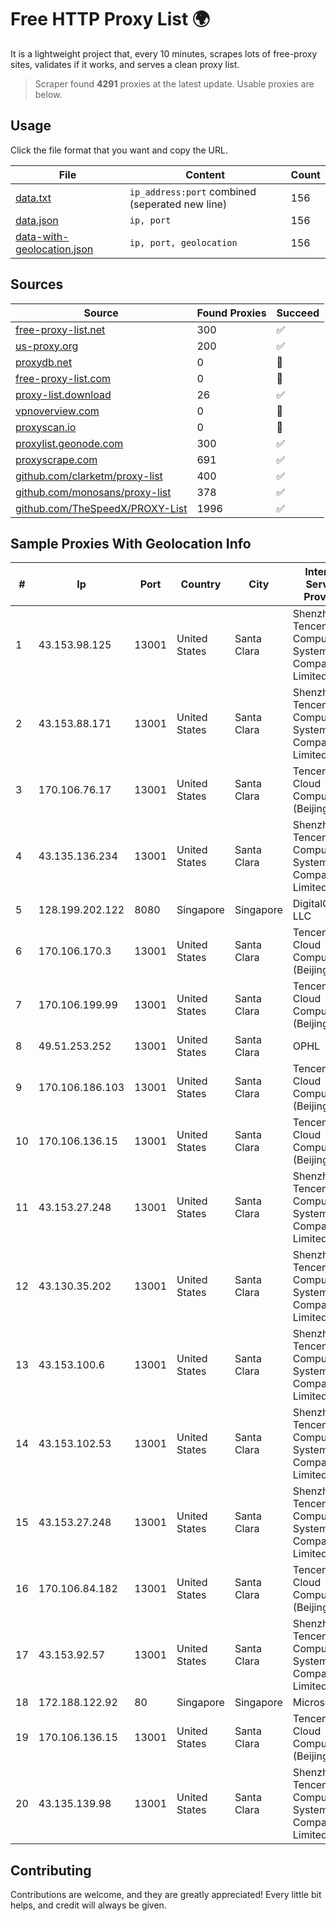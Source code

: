
# Free HTTP Proxy List 🌍

It is a lightweight project that, every 10 minutes, scrapes lots of free-proxy sites, validates if it works, and serves a clean proxy list.


> Scraper found **4291** proxies at the latest update. Usable proxies are below.

## Usage

Click the file format that you want and copy the URL.


|File|Content|Count|
|----|-------|-----|
|[data.txt](https://raw.githubusercontent.com/themiralay/Proxy-List-World/master/data.txt)|`ip_address:port` combined (seperated new line)|156|
|[data.json](https://raw.githubusercontent.com/themiralay/Proxy-List-World/master/data.json)|`ip, port`|156|
|[data-with-geolocation.json](https://raw.githubusercontent.com/themiralay/Proxy-List-World/master/data-with-geolocation.json)|`ip, port, geolocation`|156|

## Sources

|Source|Found Proxies|Succeed|
|------|-------------|-------|
|[free-proxy-list.net](https://free-proxy-list.net)|300|✅|
|[us-proxy.org](https://www.us-proxy.org)|200|✅|
|[proxydb.net](http://proxydb.net)|0|🚫|
|[free-proxy-list.com](https://free-proxy-list.com/?page=&port=&type%5B%5D=http&type%5B%5D=https&up_time=0&search=Search)|0|🚫|
|[proxy-list.download](https://www.proxy-list.download/HTTP)|26|✅|
|[vpnoverview.com](https://vpnoverview.com/privacy/anonymous-browsing/free-proxy-servers)|0|🚫|
|[proxyscan.io](https://www.proxyscan.io)|0|🚫|
|[proxylist.geonode.com](https://proxylist.geonode.com/api/proxy-list?limit=300&page=1&sort_by=lastChecked&sort_type=desc&protocols=http,https)|300|✅|
|[proxyscrape.com](https://api.proxyscrape.com/v2/?request=displayproxies&protocol=http&timeout=10000&country=all&ssl=all&anonymity=all)|691|✅|
|[github.com/clarketm/proxy-list](https://raw.githubusercontent.com/clarketm/proxy-list/master/proxy-list-raw.txt)|400|✅|
|[github.com/monosans/proxy-list](https://raw.githubusercontent.com/monosans/proxy-list/main/proxies/http.txt)|378|✅|
|[github.com/TheSpeedX/PROXY-List](https://raw.githubusercontent.com/TheSpeedX/PROXY-List/master/http.txt)|1996|✅|


## Sample Proxies With Geolocation Info

|#|Ip|Port|Country|City|Internet Service Provider|
|-|--|----|-------|----|-------------------------|
|1|43.153.98.125|13001|United States|Santa Clara|Shenzhen Tencent Computer Systems Company Limited|
|2|43.153.88.171|13001|United States|Santa Clara|Shenzhen Tencent Computer Systems Company Limited|
|3|170.106.76.17|13001|United States|Santa Clara|Tencent Cloud Computing (Beijing) Co|
|4|43.135.136.234|13001|United States|Santa Clara|Shenzhen Tencent Computer Systems Company Limited|
|5|128.199.202.122|8080|Singapore|Singapore|DigitalOcean, LLC|
|6|170.106.170.3|13001|United States|Santa Clara|Tencent Cloud Computing (Beijing) Co|
|7|170.106.199.99|13001|United States|Santa Clara|Tencent Cloud Computing (Beijing) Co|
|8|49.51.253.252|13001|United States|Santa Clara|OPHL|
|9|170.106.186.103|13001|United States|Santa Clara|Tencent Cloud Computing (Beijing) Co|
|10|170.106.136.15|13001|United States|Santa Clara|Tencent Cloud Computing (Beijing) Co|
|11|43.153.27.248|13001|United States|Santa Clara|Shenzhen Tencent Computer Systems Company Limited|
|12|43.130.35.202|13001|United States|Santa Clara|Shenzhen Tencent Computer Systems Company Limited|
|13|43.153.100.6|13001|United States|Santa Clara|Shenzhen Tencent Computer Systems Company Limited|
|14|43.153.102.53|13001|United States|Santa Clara|Shenzhen Tencent Computer Systems Company Limited|
|15|43.153.27.248|13001|United States|Santa Clara|Shenzhen Tencent Computer Systems Company Limited|
|16|170.106.84.182|13001|United States|Santa Clara|Tencent Cloud Computing (Beijing) Co|
|17|43.153.92.57|13001|United States|Santa Clara|Shenzhen Tencent Computer Systems Company Limited|
|18|172.188.122.92|80|Singapore|Singapore|Microsoft|
|19|170.106.136.15|13001|United States|Santa Clara|Tencent Cloud Computing (Beijing) Co|
|20|43.135.139.98|13001|United States|Santa Clara|Shenzhen Tencent Computer Systems Company Limited|



## Contributing

Contributions are welcome, and they are greatly appreciated! Every
little bit helps, and credit will always be given.

